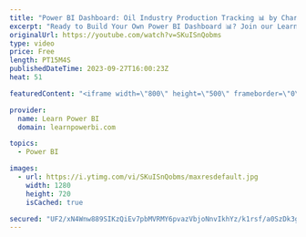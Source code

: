 ```yaml
---
title: "Power BI Dashboard: Oil Industry Production Tracking​ 📊 by Charl Marais"
excerpt: "Ready to Build Your Own Power BI Dashboard 📊? Join our LearnPowerBI Training Program 👉 https://www.learnpowerbi.com/training  ================================ #PowerBI #PowerBIHowTo #PowerBIPro  👉 FREE Power BI Step-by-Step Tutorial http://web.learnpowerbi.com/tutorial 👉 Download Accompanying PBIX"
originalUrl: https://youtube.com/watch?v=SKuISnQobms
type: video
price: Free
length: PT15M4S
publishedDateTime: 2023-09-27T16:00:23Z
heat: 51

featuredContent: "<iframe width=\"800\" height=\"500\" frameborder=\"0\" src=\"https://www.youtube.com/embed/SKuISnQobms\" allow=\"accelerometer; autoplay; encrypted-media; gyroscope; picture-in-picture\" allowfullscreen></iframe>"

provider:
  name: Learn Power BI
  domain: learnpowerbi.com

topics:
  - Power BI

images:
  - url: https://i.ytimg.com/vi/SKuISnQobms/maxresdefault.jpg
    width: 1280
    height: 720
    isCached: true

secured: "UF2/xN4Wnw889SIKzQiEv7pbMVRMY6pvazVbjoNnvIkhYz/k1rsf/a0SzDk3gWdhJTuM0y7OPMXgWrnVSsK0tLsNC11rA3iBvLM/rEkSeNODjlo3zmnXWEpHcP6/PuPQTDlSjh6gIX+/SeoDRHPTwOXpGDobWuZQog1CmYQYndCFFJGX8F+YIDiAoB6smlLUpVwHpCcNYZvxBsAcHEpxmb2nWpt5GQb9oUyhzl/oM17Qy0rEEr4ICqKCKynnJg8oPwGxBqmDv5ibRDCFQe59SuD85gsQKrrFVSwAiuHneNQ2zPJ2uWKSLMC7P9dq5X74qlmMM3ynaNyho1tQ0frcdMw66yqXvb3/pMoB4wUHJGbh9nMbM6NOSU6AMNLvuzlP/rHV7FAaPeqw7bA/CjR81AGVJZSUm0fk/V9lXwrHizQ=;Oam+zGjfH/3ZgO/OlC93KA=="
---
```


